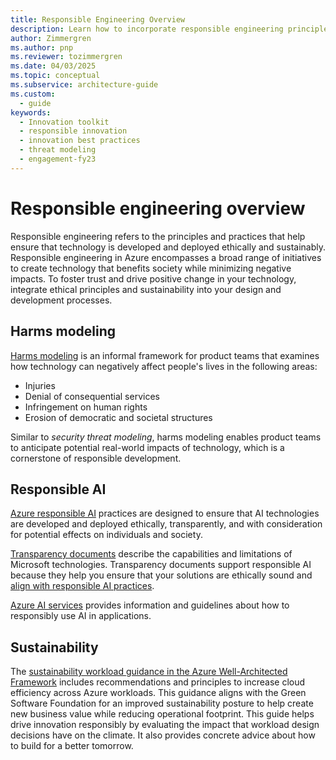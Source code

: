 ```yaml
---
title: Responsible Engineering Overview
description: Learn how to incorporate responsible engineering principles and practices so that you can deploy your technology ethically and sustainably.
author: Zimmergren
ms.author: pnp
ms.reviewer: tozimmergren
ms.date: 04/03/2025
ms.topic: conceptual
ms.subservice: architecture-guide
ms.custom:
  - guide
keywords:
  - Innovation toolkit
  - responsible innovation
  - innovation best practices
  - threat modeling
  - engagement-fy23
---
```


# Responsible engineering overview

Responsible engineering refers to the principles and practices that help ensure that technology is developed and deployed ethically and sustainably. Responsible engineering in Azure encompasses a broad range of initiatives to create technology that benefits society while minimizing negative impacts. To foster trust and drive positive change in your technology, integrate ethical principles and sustainability into your design and development processes.

## Harms modeling

[Harms modeling](./harms-modeling/index.md) is an informal framework for product teams that examines how technology can negatively affect people's lives in the following areas:

- Injuries
- Denial of consequential services
- Infringement on human rights
- Erosion of democratic and societal structures

Similar to *security threat modeling*, harms modeling enables product teams to anticipate potential real-world impacts of technology, which is a cornerstone of responsible development.

## Responsible AI

[Azure responsible AI](https://www.microsoft.com/ai/principles-and-approach) practices are designed to ensure that AI technologies are developed and deployed ethically, transparently, and with consideration for potential effects on individuals and society.

[Transparency documents](https://www.microsoft.com/ai/principles-and-approach#transparency-report) describe the capabilities and limitations of Microsoft technologies. Transparency documents support responsible AI because they help you ensure that your solutions are ethically sound and [align with responsible AI practices](/azure/well-architected/ai/responsible-ai).

[Azure AI services](/azure/ai-services/responsible-use-of-ai-overview) provides information and guidelines about how to responsibly use AI in applications.

## Sustainability

The [sustainability workload guidance in the Azure Well-Architected Framework](/azure/architecture/framework/sustainability/) includes recommendations and principles to increase cloud efficiency across Azure workloads. This guidance aligns with the Green Software Foundation for an improved sustainability posture to help create new business value while reducing operational footprint. This guide helps drive innovation responsibly by evaluating the impact that workload design decisions have on the climate. It also provides concrete advice about how to build for a better tomorrow.
